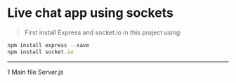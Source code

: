 # Live chat app using sockets

> First install Express and socket.io in this project using:
```javascript
npm install express --save
npm install socket.io
```
***
1 Main file Server.js